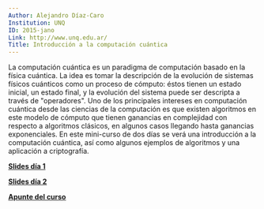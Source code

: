 ```yaml
---
Author: Alejandro Díaz-Caro
Institution: UNQ
ID: 2015-jano
Link: http://www.unq.edu.ar/
Title: Introducción a la computación cuántica
---
```

<p>La computación cuántica es un paradigma de computación
basado en la física cuántica. La idea es tomar la descripción de la
evolución de sistemas físicos cuánticos como un proceso de cómputo:
éstos tienen un estado inicial, un estado final, y la evolución del
sistema puede ser descripta a través de "operadores". Uno de los
principales intereses en computación cuántica desde las ciencias de la
computación es que existen algoritmos en este modelo de cómputo que
tienen ganancias en complejidad con respecto a algoritmos clásicos,
en algunos casos llegando hasta ganancias exponenciales. En este
mini-curso de dos días se verá una introducción a la computación
cuántica, así como algunos ejemplos de algoritmos y una aplicación a
criptografía.</p>

<p><a href="slides/2015-jano-1.pdf"><b>Slides día 1</b></a></p>
<p><a href="slides/2015-jano-2.pdf"><b>Slides día 2</b></a></p>
<p><a href="slides/2015-jano-apunte.pdf"><b>Apunte del curso</b></a></p>
